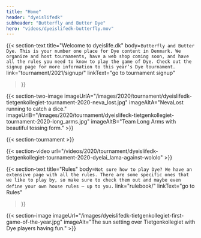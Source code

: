 ```yaml
---
title: "Home"
header: "dyeislifedk"
subheader: "Butterfly and Butter Dye"
hero: "videos/dyeislifedk-butterfly.mov"
---
```


{{< section-text
  title="Welcome to dyeislife.dk"
  body=`
    Butterfly and Butter Dye. This is your number one place for Dye content in Denmark. We organize and host tournaments, have a web shop coming soon, and have all the rules you need to know to play the game of Dye. Check out the signup page for more information to this year’s Dye tournament.
  `
  link="tournament/2021/signup/"
  linkText="go to tournament signup"
>}}

{{< section-two-image imageUrlA="/images/2020/tournament/dyeislifedk-tietgenkollegiet-tournament-2020-neva_lost.jpg" imageAltA="NevaLost running to catch a dice." imageUrlB="/images/2020/tournament/dyeislifedk-tietgenkollegiet-tournament-2020-long_arms.jpg" imageAltB="Team Long Arms with beautiful tossing form." >}}

{{< section-tournament >}}

{{< section-video url="/videos/2020/tournament/dyeislifedk-tietgenkollegiet-tournament-2020-dyelai_lama-against-wololo" >}}

{{< section-text
  title="Rules"
  body=`
    Not sure how to play Dye? We have an extensive page with all the rules. There are some specific ones that we like to play by, so make sure to check them out and maybe even define your own house rules – up to you.
  `
  link="rulebook/"
  linkText="go to Rules"
>}}

{{< section-image imageUrl="/images/dyeislifedk-tietgenkollegiet-first-game-of-the-year.jpg" imageAlt="The sun setting over Tietgenkollegiet with Dye players having fun." >}}
